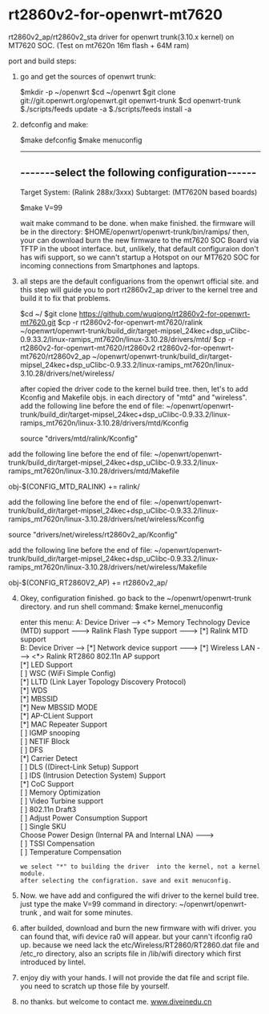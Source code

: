 rt2860v2-for-openwrt-mt7620
===========================

rt2860v2_ap/rt2860v2_sta driver for openwrt trunk(3.10.x kernel) on MT7620 SOC. (Test on mt7620n 16m flash + 64M ram)



port and build steps:

1. go and get the sources of openwrt trunk:

   $mkdir -p ~/openwrt
   $cd ~/openwrt
   $git clone git://git.openwrt.org/openwrt.git  openwrt-trunk
   $cd openwrt-trunk
   $./scripts/feeds update -a
   $./scripts/feeds install -a

2. defconfig and make:

   $make defconfig
   $make menuconfig
   
   -----------------------------------------------
   -------select the following configuration------
   -----------------------------------------------
   Target System: (Ralink 288x/3xxx)
   Subtarget: (MT7620N based boards)
   
   $make V=99
   
   wait make command to be done.
   when make finished. the firmware will be in the directory: $HOME/openwrt/openwrt-trunk/bin/ramips/
   then, your can download burn the new firmware to the mt7620 SOC Board via TFTP in the uboot interface.
   but, unlikely, that default configuraion don't has wifi support, so we cann't startup a Hotspot on our
   MT7620 SOC for incoming connections from Smartphones and laptops.
   
3. all steps are the default configuarions from the openwrt official site.
   and this step will guide you to port rt2860v2_ap driver to the kernel tree and build it to fix that problems.
   
   $cd ~/
   $git clone https://github.com/wuqiong/rt2860v2-for-openwrt-mt7620.git
   $cp -r rt2860v2-for-openwrt-mt7620/ralink ~/openwrt/openwrt-trunk/build_dir/target-mipsel_24kec+dsp_uClibc-0.9.33.2/linux-ramips_mt7620n/linux-3.10.28/drivers/mtd/
   $cp -r rt2860v2-for-openwrt-mt7620/rt2860v2  rt2860v2-for-openwrt-mt7620/rt2860v2_ap  ~/openwrt/openwrt-trunk/build_dir/target-mipsel_24kec+dsp_uClibc-0.9.33.2/linux-ramips_mt7620n/linux-3.10.28/drivers/net/wireless/
   
   after copied the driver code to the kernel build tree. then, let's to add Kconfig and Makefile objs. in each directory of "mtd" and "wireless".
   add the following line before the end of file: ~/openwrt/openwrt-trunk/build_dir/target-mipsel_24kec+dsp_uClibc-0.9.33.2/linux-ramips_mt7620n/linux-3.10.28/drivers/mtd/Kconfig
    
    source "drivers/mtd/ralink/Kconfig"

  add the following line before the end of file: ~/openwrt/openwrt-trunk/build_dir/target-mipsel_24kec+dsp_uClibc-0.9.33.2/linux-ramips_mt7620n/linux-3.10.28/drivers/mtd/Makefile
  
  obj-$(CONFIG_MTD_RALINK)    += ralink/
  
  add the following line before the end of file: ~/openwrt/openwrt-trunk/build_dir/target-mipsel_24kec+dsp_uClibc-0.9.33.2/linux-ramips_mt7620n/linux-3.10.28/drivers/net/wireless/Kconfig
  
  source "drivers/net/wireless/rt2860v2_ap/Kconfig"
  
  
  add the following line before the end of file: ~/openwrt/openwrt-trunk/build_dir/target-mipsel_24kec+dsp_uClibc-0.9.33.2/linux-ramips_mt7620n/linux-3.10.28/drivers/net/wireless/Makefile
  
  obj-$(CONFIG_RT2860V2_AP)   += rt2860v2_ap/
  
  
  
  
4. Okey, configuration finished. go back to the ~/openwrt/openwrt-trunk directory. and run shell command:
    $make kernel_menuconfig

    enter this menu:
    A:  Device Driver -->  <\*> Memory Technology Device (MTD) support  ---> Ralink Flash Type support  --->  [\*] Ralink MTD support  
    B:  Device Driver -->  [\*] Network device support  --->  [\*]   Wireless LAN  --->
        <\*>   Ralink RT2860 802.11n AP support                                                               
            [\*]     LED Support                                                                                  
            [ ]     WSC (WiFi Simple Config)                                                                     
            [\*]     LLTD (Link Layer Topology Discovery Protocol)                                                
            [\*]     WDS                                                                                          
            [\*]     MBSSID                                                                                       
            [\*]       New MBSSID MODE                                                                            
            [\*]     AP-CLient Support                                                                            
            [\*]       MAC Repeater Support                                                                       
            [ ]     IGMP snooping                                                                                
            [ ]     NETIF Block                                                   
            [ ]     DFS                                                          
            [\*]     Carrier Detect                                                
            [ ]     DLS ((Direct-Link Setup) Support                            
            [ ]     IDS (Intrusion Detection System) Support                                                     
            [\*]     CoC Support                                                                                  
            [ ]     Memory Optimization                                                                          
            [ ]     Video Turbine support                                                                        
            [ ]     802.11n Draft3                                                                               
            [ ]     Adjust Power Consumption Support                                                             
            [ ]     Single SKU                                                                                   
                  Choose Power Design (Internal PA and Internal LNA)  --->  
            [ ]   TSSI Compensation                                            
            [ ]   Temperature Compensation
  
  
  
       we select "*" to building the driver  into the kernel, not a kernel module.
       after selecting the configration. save and exit menuconfig.
  
5.  Now. we have add and configured the wifi driver to the kernel build tree.  just type the make V=99 command in directory: ~/openwrt/openwrt-trunk , and wait for some minutes.
6.  after builded, download and burn the new firmware with wifi driver. you can found that, wifi device ra0 will appear. but your cann't ifconfig ra0 up. because we need lack the etc/Wireless/RT2860/RT2860.dat file and /etc_ro directory, also an scripts file in /lib/wifi directory which first introduced by lintel.
7.  enjoy diy with your hands. I will not provide the dat file and script file. you need to scratch up those file by yourself.
8.  no thanks. but welcome to contact me.  www.diveinedu.cn
              
